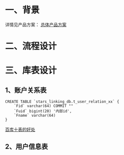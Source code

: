 # 一、背景
详情见产品方案： [总体产品方案](总体产品方案.md)

# 二、流程设计

# 三、库表设计
## 1、账户关系表
```
CREATE TABLE `stars_linking_db.t_user_relation_xx` {
    `Fid` varchar(64) COMMIT ""
    `Fuid` bigint(20) '内部id',
    `Fname` varchar(64) 
}
```

[百库十表的好处](分库分表解释.md)

## 2、用户信息表


